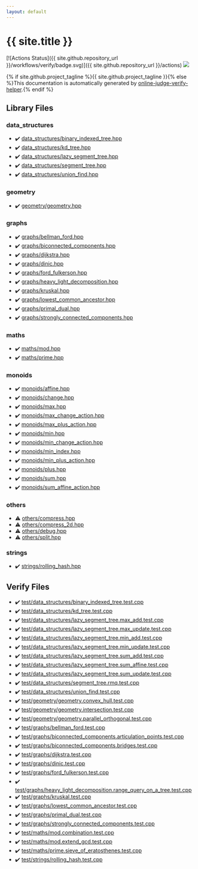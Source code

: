 ```yaml
---
layout: default
---
```


<!-- mathjax config similar to math.stackexchange -->
<script type="text/javascript" async
  src="https://cdnjs.cloudflare.com/ajax/libs/mathjax/2.7.5/MathJax.js?config=TeX-MML-AM_CHTML">
</script>
<script type="text/x-mathjax-config">
  MathJax.Hub.Config({
    TeX: { equationNumbers: { autoNumber: "AMS" }},
    tex2jax: {
      inlineMath: [ ['$','$'] ],
      processEscapes: true
    },
    "HTML-CSS": { matchFontHeight: false },
    displayAlign: "left",
    displayIndent: "2em"
  });
</script>

<script type="text/javascript" src="https://cdnjs.cloudflare.com/ajax/libs/jquery/3.4.1/jquery.min.js"></script>
<script src="https://cdn.jsdelivr.net/npm/jquery-balloon-js@1.1.2/jquery.balloon.min.js" integrity="sha256-ZEYs9VrgAeNuPvs15E39OsyOJaIkXEEt10fzxJ20+2I=" crossorigin="anonymous"></script>
<script type="text/javascript" src="assets/js/copy-button.js"></script>
<link rel="stylesheet" href="assets/css/copy-button.css" />


# {{ site.title }}

[![Actions Status]({{ site.github.repository_url }}/workflows/verify/badge.svg)]({{ site.github.repository_url }}/actions)
<a href="{{ site.github.repository_url }}"><img src="https://img.shields.io/github/last-commit/{{ site.github.owner_name }}/{{ site.github.repository_name }}" /></a>

{% if site.github.project_tagline %}{{ site.github.project_tagline }}{% else %}This documentation is automatically generated by <a href="https://github.com/kmyk/online-judge-verify-helper">online-judge-verify-helper</a>.{% endif %}

## Library Files

<div id="9466edd02bad586f9ccf200a84a4dafd"></div>

### data_structures

* :heavy_check_mark: <a href="library/data_structures/binary_indexed_tree.hpp.html">data_structures/binary_indexed_tree.hpp</a>
* :heavy_check_mark: <a href="library/data_structures/kd_tree.hpp.html">data_structures/kd_tree.hpp</a>
* :heavy_check_mark: <a href="library/data_structures/lazy_segment_tree.hpp.html">data_structures/lazy_segment_tree.hpp</a>
* :heavy_check_mark: <a href="library/data_structures/segment_tree.hpp.html">data_structures/segment_tree.hpp</a>
* :heavy_check_mark: <a href="library/data_structures/union_find.hpp.html">data_structures/union_find.hpp</a>


<div id="ed7daeb157cd9b31e53896ad3c771a26"></div>

### geometry

* :heavy_check_mark: <a href="library/geometry/geometry.hpp.html">geometry/geometry.hpp</a>


<div id="e8706a28320e46fa20885a2933e42797"></div>

### graphs

* :heavy_check_mark: <a href="library/graphs/bellman_ford.hpp.html">graphs/bellman_ford.hpp</a>
* :heavy_check_mark: <a href="library/graphs/biconnected_components.hpp.html">graphs/biconnected_components.hpp</a>
* :heavy_check_mark: <a href="library/graphs/dijkstra.hpp.html">graphs/dijkstra.hpp</a>
* :heavy_check_mark: <a href="library/graphs/dinic.hpp.html">graphs/dinic.hpp</a>
* :heavy_check_mark: <a href="library/graphs/ford_fulkerson.hpp.html">graphs/ford_fulkerson.hpp</a>
* :heavy_check_mark: <a href="library/graphs/heavy_light_decomposition.hpp.html">graphs/heavy_light_decomposition.hpp</a>
* :heavy_check_mark: <a href="library/graphs/kruskal.hpp.html">graphs/kruskal.hpp</a>
* :heavy_check_mark: <a href="library/graphs/lowest_common_ancestor.hpp.html">graphs/lowest_common_ancestor.hpp</a>
* :heavy_check_mark: <a href="library/graphs/primal_dual.hpp.html">graphs/primal_dual.hpp</a>
* :heavy_check_mark: <a href="library/graphs/strongly_connected_components.hpp.html">graphs/strongly_connected_components.hpp</a>


<div id="d939e7a6b17e374c1e3db59b4df2ae97"></div>

### maths

* :heavy_check_mark: <a href="library/maths/mod.hpp.html">maths/mod.hpp</a>
* :heavy_check_mark: <a href="library/maths/prime.hpp.html">maths/prime.hpp</a>


<div id="315142c884fa9bdd2be3b42923ffe964"></div>

### monoids

* :heavy_check_mark: <a href="library/monoids/affine.hpp.html">monoids/affine.hpp</a>
* :heavy_check_mark: <a href="library/monoids/change.hpp.html">monoids/change.hpp</a>
* :heavy_check_mark: <a href="library/monoids/max.hpp.html">monoids/max.hpp</a>
* :heavy_check_mark: <a href="library/monoids/max_change_action.hpp.html">monoids/max_change_action.hpp</a>
* :heavy_check_mark: <a href="library/monoids/max_plus_action.hpp.html">monoids/max_plus_action.hpp</a>
* :heavy_check_mark: <a href="library/monoids/min.hpp.html">monoids/min.hpp</a>
* :heavy_check_mark: <a href="library/monoids/min_change_action.hpp.html">monoids/min_change_action.hpp</a>
* :heavy_check_mark: <a href="library/monoids/min_index.hpp.html">monoids/min_index.hpp</a>
* :heavy_check_mark: <a href="library/monoids/min_plus_action.hpp.html">monoids/min_plus_action.hpp</a>
* :heavy_check_mark: <a href="library/monoids/plus.hpp.html">monoids/plus.hpp</a>
* :heavy_check_mark: <a href="library/monoids/sum.hpp.html">monoids/sum.hpp</a>
* :heavy_check_mark: <a href="library/monoids/sum_affine_action.hpp.html">monoids/sum_affine_action.hpp</a>


<div id="5e2bab0ecb94c4ea40777733195abe1b"></div>

### others

* :warning: <a href="library/others/compress.hpp.html">others/compress.hpp</a>
* :warning: <a href="library/others/compress_2d.hpp.html">others/compress_2d.hpp</a>
* :warning: <a href="library/others/debug.hpp.html">others/debug.hpp</a>
* :warning: <a href="library/others/split.hpp.html">others/split.hpp</a>


<div id="8bcf6629759bd278a5c6266bd9c054f8"></div>

### strings

* :heavy_check_mark: <a href="library/strings/rolling_hash.hpp.html">strings/rolling_hash.hpp</a>


## Verify Files

* :heavy_check_mark: <a href="verify/test/data_structures/binary_indexed_tree.test.cpp.html">test/data_structures/binary_indexed_tree.test.cpp</a>
* :heavy_check_mark: <a href="verify/test/data_structures/kd_tree.test.cpp.html">test/data_structures/kd_tree.test.cpp</a>
* :heavy_check_mark: <a href="verify/test/data_structures/lazy_segment_tree.max_add.test.cpp.html">test/data_structures/lazy_segment_tree.max_add.test.cpp</a>
* :heavy_check_mark: <a href="verify/test/data_structures/lazy_segment_tree.max_update.test.cpp.html">test/data_structures/lazy_segment_tree.max_update.test.cpp</a>
* :heavy_check_mark: <a href="verify/test/data_structures/lazy_segment_tree.min_add.test.cpp.html">test/data_structures/lazy_segment_tree.min_add.test.cpp</a>
* :heavy_check_mark: <a href="verify/test/data_structures/lazy_segment_tree.min_update.test.cpp.html">test/data_structures/lazy_segment_tree.min_update.test.cpp</a>
* :heavy_check_mark: <a href="verify/test/data_structures/lazy_segment_tree.sum_add.test.cpp.html">test/data_structures/lazy_segment_tree.sum_add.test.cpp</a>
* :heavy_check_mark: <a href="verify/test/data_structures/lazy_segment_tree.sum_affine.test.cpp.html">test/data_structures/lazy_segment_tree.sum_affine.test.cpp</a>
* :heavy_check_mark: <a href="verify/test/data_structures/lazy_segment_tree.sum_update.test.cpp.html">test/data_structures/lazy_segment_tree.sum_update.test.cpp</a>
* :heavy_check_mark: <a href="verify/test/data_structures/segment_tree.rmq.test.cpp.html">test/data_structures/segment_tree.rmq.test.cpp</a>
* :heavy_check_mark: <a href="verify/test/data_structures/union_find.test.cpp.html">test/data_structures/union_find.test.cpp</a>
* :heavy_check_mark: <a href="verify/test/geometry/geometry.convex_hull.test.cpp.html">test/geometry/geometry.convex_hull.test.cpp</a>
* :heavy_check_mark: <a href="verify/test/geometry/geometry.intersection.test.cpp.html">test/geometry/geometry.intersection.test.cpp</a>
* :heavy_check_mark: <a href="verify/test/geometry/geometry.parallel_orthogonal.test.cpp.html">test/geometry/geometry.parallel_orthogonal.test.cpp</a>
* :heavy_check_mark: <a href="verify/test/graphs/bellman_ford.test.cpp.html">test/graphs/bellman_ford.test.cpp</a>
* :heavy_check_mark: <a href="verify/test/graphs/biconnected_components.articulation_points.test.cpp.html">test/graphs/biconnected_components.articulation_points.test.cpp</a>
* :heavy_check_mark: <a href="verify/test/graphs/biconnected_components.bridges.test.cpp.html">test/graphs/biconnected_components.bridges.test.cpp</a>
* :heavy_check_mark: <a href="verify/test/graphs/dijkstra.test.cpp.html">test/graphs/dijkstra.test.cpp</a>
* :heavy_check_mark: <a href="verify/test/graphs/dinic.test.cpp.html">test/graphs/dinic.test.cpp</a>
* :heavy_check_mark: <a href="verify/test/graphs/ford_fulkerson.test.cpp.html">test/graphs/ford_fulkerson.test.cpp</a>
* :heavy_check_mark: <a href="verify/test/graphs/heavy_light_decomposition.range_query_on_a_tree.test.cpp.html">test/graphs/heavy_light_decomposition.range_query_on_a_tree.test.cpp</a>
* :heavy_check_mark: <a href="verify/test/graphs/kruskal.test.cpp.html">test/graphs/kruskal.test.cpp</a>
* :heavy_check_mark: <a href="verify/test/graphs/lowest_common_ancestor.test.cpp.html">test/graphs/lowest_common_ancestor.test.cpp</a>
* :heavy_check_mark: <a href="verify/test/graphs/primal_dual.test.cpp.html">test/graphs/primal_dual.test.cpp</a>
* :heavy_check_mark: <a href="verify/test/graphs/strongly_connected_components.test.cpp.html">test/graphs/strongly_connected_components.test.cpp</a>
* :heavy_check_mark: <a href="verify/test/maths/mod.combination.test.cpp.html">test/maths/mod.combination.test.cpp</a>
* :heavy_check_mark: <a href="verify/test/maths/mod.extend_gcd.test.cpp.html">test/maths/mod.extend_gcd.test.cpp</a>
* :heavy_check_mark: <a href="verify/test/maths/prime.sieve_of_eratosthenes.test.cpp.html">test/maths/prime.sieve_of_eratosthenes.test.cpp</a>
* :heavy_check_mark: <a href="verify/test/strings/rolling_hash.test.cpp.html">test/strings/rolling_hash.test.cpp</a>


